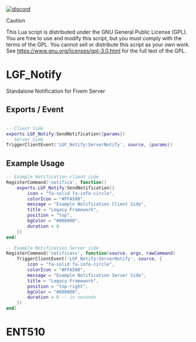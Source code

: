 [![discord](https://img.shields.io/badge/Join-Legacy%20Scripts-orange?logo=discord&logoColor=white)](https://discord.gg/legacyscripts)

> [!CAUTION]
> This Lua script is distributed under the GNU General Public License (GPL).
> You are free to use and modify this script, but you must comply with the terms of the GPL.
> You cannot sell or distribute this script as your own work.
> See https://www.gnu.org/licenses/gpl-3.0.html for the full text of the GPL.



# LGF_Notify

Standalone Notification for Fivem Server


## Exports / Event


```lua

-- Client Side
exports.LGF_Notify:SendNotification({params})
-- Server Side
TriggerClientEvent('LGF_Notify:ServerNotify', source, {params})

```


## Example Usage


```lua
-- Example Notification client side
RegisterCommand('notifica', function()
    exports.LGF_Notify:SendNotification({
        icon = "fa-solid fa-info-circle",
        colorIcon = "#FFA500",
        message = "Example Notification Client Side",
        title = "Legacy Framework",
        position = "top",
        bgColor = "#000000",
        duration = 6
    })
end)

-- Example Notification Server side
RegisterCommand('notificasv', function(source, args, rawCommand)
    TriggerClientEvent('LGF_Notify:ServerNotify', source, {
        icon = "fa-solid fa-info-circle",
        colorIcon = "#FFA500",
        message = "Example Notification Server Side",
        title = "Legacy Framework",
        position = "top-right",
        bgColor = "#000000",
        duration = 6 -- in seconds
    })
end)
```


# ENT510
